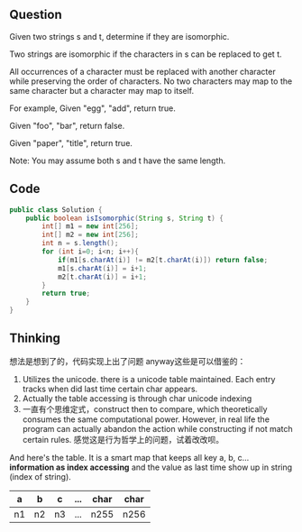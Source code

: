 ## Question
Given two strings s and t, determine if they are isomorphic.

Two strings are isomorphic if the characters in s can be replaced to get t.

All occurrences of a character must be replaced with another character while preserving the order of characters. No two characters may map to the same character but a character may map to itself.

For example,
Given "egg", "add", return true.

Given "foo", "bar", return false.

Given "paper", "title", return true.

Note:
You may assume both s and t have the same length.

## Code
```JAVA
public class Solution {
    public boolean isIsomorphic(String s, String t) {
        int[] m1 = new int[256];
        int[] m2 = new int[256];
        int n = s.length();
        for (int i=0; i<n; i++){
            if(m1[s.charAt(i)] != m2[t.charAt(i)]) return false;
            m1[s.charAt(i)] = i+1;
            m2[t.charAt(i)] = i+1;
        }
        return true;
    }
}
```

## Thinking
想法是想到了的，代码实现上出了问题 anyway这些是可以借鉴的：
1. Utilizes the unicode. there is a unicode table maintained. Each entry tracks when did last time certain char appears.
2. Actually the table accessing is through char unicode indexing
3. 一直有个思维定式，construct then to compare, which theoretically consumes the same computational power. However, in real life the program can actually abandon the action while constructing if not match certain rules. 感觉这是行为哲学上的问题，试着改改呗。

And here's the table. It is a smart map that keeps all key a, b, c... __information as index accessing__ and the value as last time show up in string (index of string). 

| a | b | c |...| char| char|
|---|---|---|---|---|---|
| n1| n2| n3|...| n255| n256|
